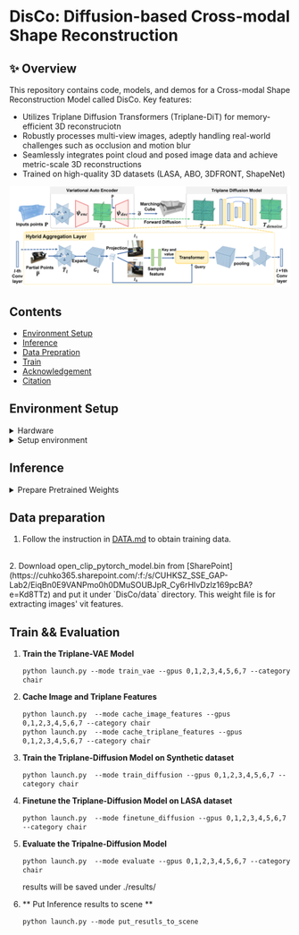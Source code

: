 # DisCo: Diffusion-based Cross-modal Shape Reconstruction

## ✨ Overview
This repository contains code, models, and demos for a Cross-modal Shape Reconstruction Model called DisCo. Key features:
* Utilizes Triplane Diffusion Transformers (Triplane-DiT) for memory-efficient 3D reconstruciotn
* Robustly processes multi-view images, adeptly handling real-world challenges such as occlusion and motion blur
* Seamlessly integrates point cloud and posed image data and achieve metric-scale 3D reconstructions
* Trained on high-quality 3D datasets (LASA, ABO, 3DFRONT, ShapeNet)

<p align="center">
  <img src="asset/teaser.png" >
</p>

## Contents
* [Environment Setup](##-Environment-Setup)
* [Inference](#Inference)
* [Data Prepration](#Data-Preparation)
* [Train](#Train)
* [Acknowledgement](#Acknowledgements)
* [Citation](#Bibtex)

## Environment Setup

<details> <summary>Hardware</summary>
We train our model on 8x A100 GPUs with a batch size of 22 per GPU. 
</details>

<details> <summary>Setup environment</summary>
The following steps have been tested on Ubuntu20.04.
- You must have an NVIDIA graphics card with at least 12GB VRAM and have [CUDA](https://developer.nvidia.com/cuda-downloads) installed.
- Install `Python >= 3.8`.
- Install `PyTorch==2.3.0` and `torchvision==0.18.0`.
```sh
pip install torch==2.3.0 torchvision==0.18.0 --index-url https://download.pytorch.org/whl/cu118
pip install torch-scatter -f https://data.pyg.org/whl/torch-2.3.0+cu118.html
```

- Install dependencies:

```sh
pip install -r requirements.txt
```

- Install DisCo:

```sh
pip install -e .
```
</details>

## Inference
<details> <summary>Prepare Pretrained Weights</summary>

* Download the pretrained weight from [BaiduYun](https://pan.baidu.com/s/10liUOaC4CXGn7bN6SQkZsw?pwd=hlf9) or [SharePoint](https://cuhko365.sharepoint.com/:f:/s/CUHKSZ_SSE_GAP-Lab2/EiqBn0E9VANPmo0h0DMuSOUBJpR_Cy6rHIvDzlz169pcBA?e=Kd8TTz). 

* Put `ae`,`dm`, and `finetune_diffusion` folder under DisCo/output. Only the ae and finetune_dm is needed for final evaluation:  
   * The `ae` folder stores the VAE weight, 
   * `dm` folder stores the diffusion model trained on synthetic data.
   * `finetune_dm` folder stores the diffusion model finetuned on LASA dataset. 
</details>


## Data preparation
1. Follow the instruction in [DATA.md](https://github.com/GAP-LAB-CUHK-SZ/LASA/blob/main/arkitscene_process_script/DATA.md)
to obtain training data.
<br>
2. Download open_clip_pytorch_model.bin from [SharePoint](https://cuhko365.sharepoint.com/:f:/s/CUHKSZ_SSE_GAP-Lab2/EiqBn0E9VANPmo0h0DMuSOUBJpR_Cy6rHIvDzlz169pcBA?e=Kd8TTz) 
and put it under `DisCo/data` directory. This weight file is for extracting images' vit features.

[//]: # (1. **Download and Organize Data**)

[//]: # (   - Download the preprocessed data from [BaiduYun &#40;code: r7vs&#41;]&#40;https://pan.baidu.com/s/1X6k82UNG-1hV_FIthnlwcQ?pwd=r7vs&#41;.)

[//]: # (   - After downloading, place all the data under the `LASA` directory.)

[//]: # (   - Unzip `align_mat_all.zip` manually.)

[//]: # ()
[//]: # (2. **Unzip All Data**)

[//]: # (   - You can use the provided script to unzip all data in `occ_data` and `other_data` directories.)

[//]: # (   - Run the script to unzip the data:)

[//]: # (     ```sh)

[//]: # (     python data/unzip_all_data.py --unzip_occ --unzip_other)

[//]: # (     ```)

[//]: # ()
[//]: # (3. **Generate Train/Validation Splits**)

[//]: # (   - Navigate to the `process_scripts` directory:)

[//]: # (     ```)

[//]: # (     python data/generate_split_for_arkit.py --cat arkit_chair)

[//]: # (     ```)

## Train && Evaluation
1. **Train the Triplane-VAE Model**
   ```
   python launch.py --mode train_vae --gpus 0,1,2,3,4,5,6,7 --category chair
   ```

2. **Cache Image and Triplane Features**
   ```
   python launch.py  --mode cache_image_features --gpus 0,1,2,3,4,5,6,7 --category chair
   python launch.py  --mode cache_triplane_features --gpus 0,1,2,3,4,5,6,7 --category chair
   ```

3. **Train the Triplane-Diffusion Model on Synthetic dataset**
   ```
   python launch.py  --mode train_diffusion --gpus 0,1,2,3,4,5,6,7 --category chair
   ```
4. **Finetune the Triplane-Diffusion Model on LASA dataset**
   ```
   python launch.py  --mode finetune_diffusion --gpus 0,1,2,3,4,5,6,7 --category chair
   ```
   
5. **Evaluate the Tripalne-Diffusion Model**
   ```
   python launch.py  --mode evaluate --gpus 0,1,2,3,4,5,6,7 --category chair
   ```
    results will be saved under ./results/<category>
6. ** Put Inference results to scene **
    ```
    python launch.py --mode put_resutls_to_scene 
    ```

